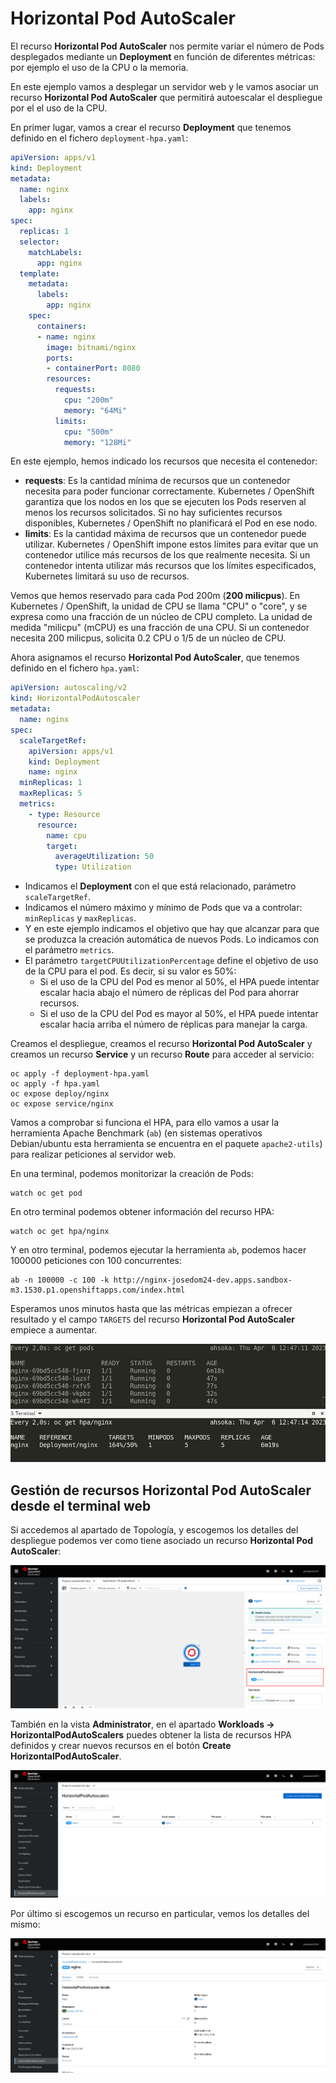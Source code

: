 # Horizontal Pod AutoScaler

El recurso **Horizontal Pod AutoScaler** nos permite variar el número de Pods desplegados mediante un **Deployment** en función de diferentes métricas: por ejemplo el uso de la CPU o la memoria.

En este ejemplo vamos a desplegar un servidor web y le vamos asociar un recurso **Horizontal Pod AutoScaler** que permitirá autoescalar el despliegue por el el uso de la CPU.

En primer lugar, vamos a crear el recurso **Deployment** que tenemos definido en el fichero `deployment-hpa.yaml`:

```yaml
apiVersion: apps/v1
kind: Deployment
metadata:
  name: nginx
  labels:
    app: nginx
spec:
  replicas: 1
  selector:
    matchLabels:
      app: nginx
  template:
    metadata:
      labels:
        app: nginx
    spec:
      containers:
      - name: nginx
        image: bitnami/nginx
        ports:
        - containerPort: 8080
        resources:
          requests:
            cpu: "200m"
            memory: "64Mi"
          limits:
            cpu: "500m"
            memory: "128Mi"
```

En este ejemplo, hemos indicado los recursos que necesita el contenedor:

* **requests**: Es la cantidad mínima de recursos que un contenedor necesita para poder funcionar correctamente. Kubernetes / OpenShift garantiza que los nodos en los que se ejecuten los Pods reserven al menos los recursos solicitados. Si no hay suficientes recursos disponibles, Kubernetes / OpenShift no planificará el Pod en ese nodo.
* **limits**: Es la cantidad máxima de recursos que un contenedor puede utilizar. Kubernetes / OpenShift impone estos límites para evitar que un contenedor utilice más recursos de los que realmente necesita. Si un contenedor intenta utilizar más recursos que los límites especificados, Kubernetes limitará su uso de recursos.

Vemos que hemos reservado para cada Pod 200m (**200 milicpus**). En Kubernetes / OpenShift, la unidad de CPU se llama "CPU" o "core", y se expresa como una fracción de un núcleo de CPU completo.  La unidad de medida "milicpu" (mCPU) es una fracción de una CPU. Si un contenedor necesita 200 milicpus, solicita 0.2 CPU o 1/5 de un núcleo de CPU. 

Ahora asignamos el recurso **Horizontal Pod AutoScaler**, que tenemos definido en el fichero `hpa.yaml`:

```yaml
apiVersion: autoscaling/v2
kind: HorizontalPodAutoscaler
metadata:
  name: nginx
spec:
  scaleTargetRef:
    apiVersion: apps/v1
    kind: Deployment
    name: nginx
  minReplicas: 1
  maxReplicas: 5
  metrics:
    - type: Resource
      resource:
        name: cpu
        target:
          averageUtilization: 50
          type: Utilization
```

* Indicamos el **Deployment** con el que está relacionado, parámetro `scaleTargetRef`.
* Indicamos el número máximo y mínimo de Pods que va a controlar: `minReplicas` y `maxReplicas`.
* Y en este ejemplo indicamos el objetivo que hay que alcanzar para que se produzca la creación automática de nuevos Pods. Lo indicamos con el parámetro `metrics`.
* El parámetro `targetCPUUtilizationPercentage` define el objetivo de uso de la CPU para el pod. Es decir, si su valor es 50%:
    * Si el uso de la CPU del Pod es menor al 50%, el HPA puede intentar escalar hacia abajo el número de réplicas del Pod para ahorrar recursos. 
    * Si el uso de la CPU del Pod es mayor al 50%, el HPA puede intentar escalar hacia arriba el número de réplicas para manejar la carga.

Creamos el despliegue, creamos el recurso **Horizontal Pod AutoScaler** y creamos un recurso **Service** y un recurso **Route** para acceder al servicio:

    oc apply -f deployment-hpa.yaml
    oc apply -f hpa.yaml
    oc expose deploy/nginx
    oc expose service/nginx

Vamos a comprobar si funciona el HPA, para ello vamos a usar la herramienta Apache Benchmark (`ab`) (en sistemas operativos Debian/ubuntu esta herramienta se encuentra en el paquete `apache2-utils`) para realizar peticiones al servidor web. 

En una terminal, podemos monitorizar la creación de Pods:

    watch oc get pod

En otro terminal podemos obtener información del recurso HPA:

    watch oc get hpa/nginx

Y en otro terminal, podemos ejecutar la herramienta `ab`, podemos hacer 100000 peticiones con 100 concurrentes:

    ab -n 100000 -c 100 -k http://nginx-josedom24-dev.apps.sandbox-m3.1530.p1.openshiftapps.com/index.html

Esperamos unos minutos hasta que las métricas empiezan a ofrecer resultado y el campo `TARGETS` del recurso **Horizontal Pod AutoScaler** empiece a aumentar. 

![hpa](img/hpa1.png)


## Gestión de recursos Horizontal Pod AutoScaler desde el terminal web

Si accedemos al apartado de Topología, y escogemos los detalles del despliegue podemos ver como tiene asociado un recurso **Horizontal Pod AutoScaler**:

![hpa](img/hpa2.png)

También en la vista **Administrator**, en el apartado **Workloads -> HorizontalPodAutoScalers** puedes obtener la lista de recursos HPA definidos y crear nuevos recursos en el botón **Create HorizontalPodAutoScaler**.

![hpa](img/hpa3.png)

Por último si escogemos un recurso en particular, vemos los detalles del mismo:

![hpa](img/hpa4.png)